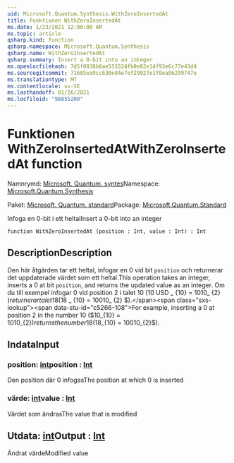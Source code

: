 ```yaml
---
uid: Microsoft.Quantum.Synthesis.WithZeroInsertedAt
title: Funktionen WithZeroInsertedAt
ms.date: 1/23/2021 12:00:00 AM
ms.topic: article
qsharp.kind: function
qsharp.namespace: Microsoft.Quantum.Synthesis
qsharp.name: WithZeroInsertedAt
qsharp.summary: Insert a 0-bit into an integer
ms.openlocfilehash: 7d5f8838b6ae555524fb0e82e14f93e6c77e43d4
ms.sourcegitcommit: 71605ea9cc630e84e7ef29027e1f0ea06299747e
ms.translationtype: MT
ms.contentlocale: sv-SE
ms.lasthandoff: 01/26/2021
ms.locfileid: "98855200"
---
```

# <a name="withzeroinsertedat-function"></a><span data-ttu-id="c5266-102">Funktionen WithZeroInsertedAt</span><span class="sxs-lookup"><span data-stu-id="c5266-102">WithZeroInsertedAt function</span></span>

<span data-ttu-id="c5266-103">Namnrymd: [Microsoft. Quantum. syntes](xref:Microsoft.Quantum.Synthesis)</span><span class="sxs-lookup"><span data-stu-id="c5266-103">Namespace: [Microsoft.Quantum.Synthesis](xref:Microsoft.Quantum.Synthesis)</span></span>

<span data-ttu-id="c5266-104">Paket: [Microsoft. Quantum. standard](https://nuget.org/packages/Microsoft.Quantum.Standard)</span><span class="sxs-lookup"><span data-stu-id="c5266-104">Package: [Microsoft.Quantum.Standard](https://nuget.org/packages/Microsoft.Quantum.Standard)</span></span>


<span data-ttu-id="c5266-105">Infoga en 0-bit i ett heltal</span><span class="sxs-lookup"><span data-stu-id="c5266-105">Insert a 0-bit into an integer</span></span>

```qsharp
function WithZeroInsertedAt (position : Int, value : Int) : Int
```


## <a name="description"></a><span data-ttu-id="c5266-106">Description</span><span class="sxs-lookup"><span data-stu-id="c5266-106">Description</span></span>

<span data-ttu-id="c5266-107">Den här åtgärden tar ett heltal, infogar en 0 vid bit `position` och returnerar det uppdaterade värdet som ett heltal.</span><span class="sxs-lookup"><span data-stu-id="c5266-107">This operation takes an integer, inserts a 0 at bit `position`, and returns the updated value as an integer.</span></span>  <span data-ttu-id="c5266-108">Om du till exempel infogar 0 vid position 2 i talet 10 (10 USD _ {10} = 1010_ {2} $) returnerar talet 18 ($18 _ {10} = 10010_ {2} $).</span><span class="sxs-lookup"><span data-stu-id="c5266-108">For example, inserting a 0 at position 2 in the number 10 ($10_{10} = 1010_{2}$) returns the number 18 ($18_{10} = 10010_{2}$).</span></span>

## <a name="input"></a><span data-ttu-id="c5266-109">Indata</span><span class="sxs-lookup"><span data-stu-id="c5266-109">Input</span></span>

### <a name="position--int"></a><span data-ttu-id="c5266-110">position: [int](xref:microsoft.quantum.lang-ref.int)</span><span class="sxs-lookup"><span data-stu-id="c5266-110">position : [Int](xref:microsoft.quantum.lang-ref.int)</span></span>

<span data-ttu-id="c5266-111">Den position där 0 infogas</span><span class="sxs-lookup"><span data-stu-id="c5266-111">The position at which 0 is inserted</span></span>


### <a name="value--int"></a><span data-ttu-id="c5266-112">värde: [int](xref:microsoft.quantum.lang-ref.int)</span><span class="sxs-lookup"><span data-stu-id="c5266-112">value : [Int](xref:microsoft.quantum.lang-ref.int)</span></span>

<span data-ttu-id="c5266-113">Värdet som ändras</span><span class="sxs-lookup"><span data-stu-id="c5266-113">The value that is modified</span></span>



## <a name="output--int"></a><span data-ttu-id="c5266-114">Utdata: [int](xref:microsoft.quantum.lang-ref.int)</span><span class="sxs-lookup"><span data-stu-id="c5266-114">Output : [Int](xref:microsoft.quantum.lang-ref.int)</span></span>

<span data-ttu-id="c5266-115">Ändrat värde</span><span class="sxs-lookup"><span data-stu-id="c5266-115">Modified value</span></span>